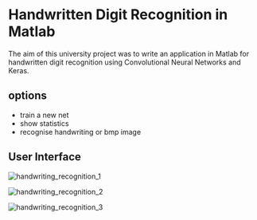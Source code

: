 # Handwritten Digit Recognition in Matlab

The aim of this university project was to write an application in Matlab for handwritten digit recognition using Convolutional Neural Networks 
and Keras. 

## options

* train a new net
* show statistics
* recognise handwriting or bmp image


## User Interface

![handwriting_recognition_1](https://user-images.githubusercontent.com/61286976/75389958-c2f8db00-58e7-11ea-81a9-045ab949c628.jpg)

![handwriting_recognition_2](https://user-images.githubusercontent.com/61286976/75389964-c3917180-58e7-11ea-97d9-d376d8cf67c7.jpg)

![handwriting_recognition_3](https://user-images.githubusercontent.com/61286976/75389967-c42a0800-58e7-11ea-866c-4c087f7774c0.jpg)
